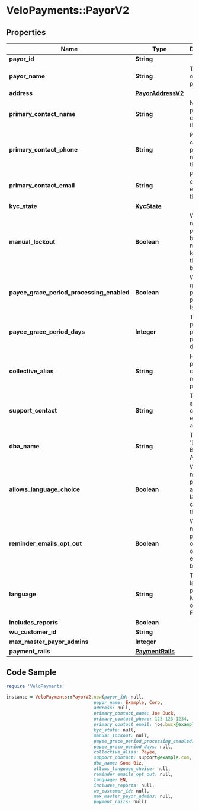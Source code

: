 # VeloPayments::PayorV2

## Properties

Name | Type | Description | Notes
------------ | ------------- | ------------- | -------------
**payor_id** | **String** |  | [readonly] 
**payor_name** | **String** | The name of the payor. | 
**address** | [**PayorAddressV2**](PayorAddressV2.md) |  | [optional] 
**primary_contact_name** | **String** | Name of primary contact for the payor. | [optional] 
**primary_contact_phone** | **String** | Primary contact phone number for the payor. | [optional] 
**primary_contact_email** | **String** | Primary contact email for the payor. | [optional] 
**kyc_state** | [**KycState**](KycState.md) |  | [optional] 
**manual_lockout** | **Boolean** | Whether or not the payor has been manually locked by the backoffice. | [optional] 
**payee_grace_period_processing_enabled** | **Boolean** | Whether grace period processing is enabled. | [optional] [readonly] 
**payee_grace_period_days** | **Integer** | The grace period for paying payees in days. | [optional] [readonly] 
**collective_alias** | **String** | How the payor has chosen to refer to payees. | [optional] 
**support_contact** | **String** | The payor’s support contact email address. | [optional] 
**dba_name** | **String** | The payor’s &#39;Doing Business As&#39; name. | [optional] 
**allows_language_choice** | **Boolean** | Whether or not the payor allows language choice in the UI. | [optional] 
**reminder_emails_opt_out** | **Boolean** | Whether or not the payor has opted-out of reminder emails being sent. | [optional] [readonly] 
**language** | **String** | The payor’s language preference. Must be one of [EN, FR]. | [optional] 
**includes_reports** | **Boolean** |  | [optional] 
**wu_customer_id** | **String** |  | [optional] 
**max_master_payor_admins** | **Integer** |  | [optional] 
**payment_rails** | [**PaymentRails**](PaymentRails.md) |  | [optional] 

## Code Sample

```ruby
require 'VeloPayments'

instance = VeloPayments::PayorV2.new(payor_id: null,
                                 payor_name: Example, Corp,
                                 address: null,
                                 primary_contact_name: Joe Buck,
                                 primary_contact_phone: 123-123-1234,
                                 primary_contact_email: joe.buck@example.com,
                                 kyc_state: null,
                                 manual_lockout: null,
                                 payee_grace_period_processing_enabled: null,
                                 payee_grace_period_days: null,
                                 collective_alias: Payee,
                                 support_contact: support@example.com,
                                 dba_name: Some Biz,
                                 allows_language_choice: null,
                                 reminder_emails_opt_out: null,
                                 language: EN,
                                 includes_reports: null,
                                 wu_customer_id: null,
                                 max_master_payor_admins: null,
                                 payment_rails: null)
```


